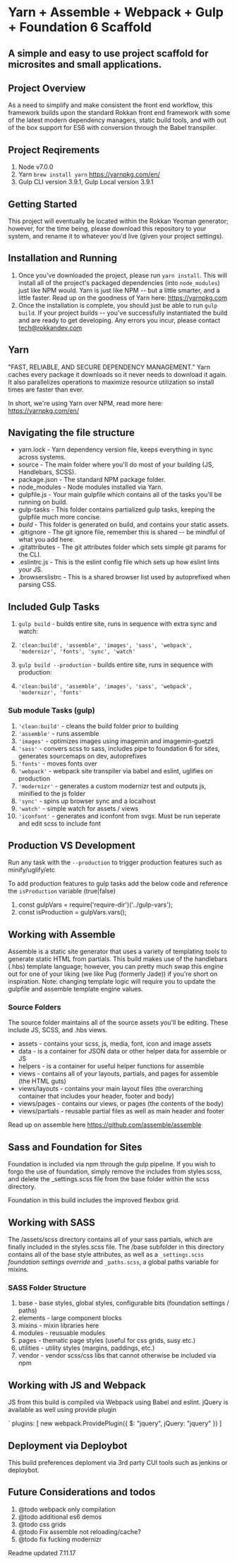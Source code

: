 # Yarn + Assemble + Webpack + Gulp + Foundation 6 Scaffold

## A simple and easy to use project scaffold for microsites and small applications.

## Project Overview

As a need to simplify and make consistent the front end workflow, this framework builds upon the standard Rokkan front end framework with some of the latest modern dependency managers, static build tools, and with out of the box support for ES6 with conversion through the Babel transpiler.

## Project Reqirements

1. Node v7.0.0
2. Yarn `brew install yarn` <https://yarnpkg.com/en/>
3. Gulp CLI version 3.9.1, Gulp Local version 3.9.1

## Getting Started

This project will eventually be located within the Rokkan Yeoman generator; however, for the time being, please download this repository to your system, and rename it to whatever you'd live (given your project settings).

## Installation and Running

1. Once you've downloaded the project, please run `yarn install`. This will install all of the project's packaged dependencies (into `node_modules`) just like NPM would. Yarn is just like NPM -- but a little smarter, and a little faster. Read up on the goodness of Yarn here: <https://yarnpkg.com>
2. Once the installation is complete, you should just be able to run `gulp build`. If your project builds -- you've successfully instantiated the build and are ready to get developing. Any errors you incur, please contact [tech@rokkandev.com](mailto:tech@rokkandev.com)

## Yarn

"FAST, RELIABLE, AND SECURE DEPENDENCY MANAGEMENT." Yarn caches every package it downloads so it never needs to download it again. It also parallelizes operations to maximize resource utilization so install times are faster than ever.

In short, we're using Yarn over NPM, read more here: <https://yarnpkg.com/en/>

## Navigating the file structure

- yarn.lock - Yarn dependency version file, keeps everything in sync across systems.
- source - The main folder where you'll do most of your building (JS, Handlebars, SCSS).
- package.json - The standard NPM package folder.
- node_modules - Node modules installed via Yarn.
- gulpfile.js - Your main gulpfile which contains all of the tasks you'll be running on build.
- gulp-tasks - This folder contains partialized gulp tasks, keeping the gulpfile much more concise.
- _build_ - This folder is generated on build, and contains your static assets.
- .gitignore - The git ignore file, remember this is shared -- be mindful of what you add here.
- .gitattributes - The git attributes folder which sets simple git params for the CLI.
- .eslintrc.js - This is the eslint config file which sets up how eslint lints your JS.
- .browserslistrc - This is a shared browser list used by autoprefixed when parsing CSS.

## Included Gulp Tasks

1. `gulp build` - builds entire site, runs in sequence with extra sync and watch:

  1. `'clean:build', 'assemble', 'images', 'sass', 'webpack', 'modernizr', 'fonts', 'sync', 'watch'`

2. `gulp build --production` - builds entire site, runs in sequence with production:

  1. `'clean:build', 'assemble', 'images', 'sass', 'webpack', 'modernizr', 'fonts'`

### Sub module Tasks (gulp)

1. `'clean:build'` - cleans the build folder prior to building
2. `'assemble'` - runs assemble
3. `'images'` - optimizes images using imagemin and imagemin-guetzli
4. `'sass'` - convers scss to sass, includes pipe to foundation 6 for sites, generates sourcemaps on dev, autoprefixes
5. `'fonts'` - moves fonts over
6. `'webpack'` - webpack site transpiler via babel and eslint, uglifies on production
7. `'modernizr'` - generates a custom modernizr test and outputs js, minified to the js folder
8. `'sync'` - spins up browser sync and a localhost
9. `'watch'` - simple watch for assets / views
10. `'iconfont'` - generates and iconfont from svgs. Must be run seperate and edit scss to include font

## Production VS Development

Run any task with the `--production` to trigger production features such as minify/uglify/etc

To add production features to gulp tasks add the below code and reference the `isProduction` variable (true|false)

1. const gulpVars = require('require-dir')('../gulp-vars');
2. const isProduction = gulpVars.vars();

## Working with Assemble

Assemble is a static site generator that uses a variety of templating tools to generate static HTML from partials. This build makes use of the handlebars (.hbs) template language; however, you can pretty much swap this engine out for one of your liking (we like Pug (formerly Jade)) if you're short on inspiration. Note: changing template logic will require you to update the gulpfile and assemble template engine values.

### Source Folders

The source folder maintains all of the source assets you'll be editing. These include JS, SCSS, and .hbs views.

- assets - contains your scss, js, media, font, icon and image assets
- data - is a container for JSON data or other helper data for assemble or JS
- helpers - is a container for useful helper functions for assemble
- views - contains all of your layouts, partials, and pages for assemble (the HTML guts)
- views/layouts - contains your main layout files (the overarching container that includes your header, footer and body)
- views/pages - contains our views, or pages (the contents of the body)
- views/partials - reusable partial files as well as main header and footer

Read up on assemble here <https://github.com/assemble/assemble>

## Sass and Foundation for Sites

Foundation is included via npm through the gulp pipeline. If you wish to forgo the use of foundation, simply remove the includes from styles.scss, and delete the _settings.scss file from the base folder within the scss directory.

Foundation in this build includes the improved flexbox grid.

## Working with SASS

The /assets/scss directory contains all of your sass partials, which are finally included in the styles.scss file. The /base subfolder in this directory contains all of the base style attributes, as well as a `_settings.scss` _foundation settings override_ and `_paths.scss`, a global paths variable for mixins.

### SASS Folder Structure

1. base - base styles, global styles, configurable bits (foundation settings / paths)
2. elements - large component blocks
3. mixins - mixin libraries here
4. modules - reusuable modules
5. pages - thematic page styles (useful for css grids, susy etc.)
6. utilities - utility styles (margins, paddings, etc.)
7. vendor - vendor scss/css libs that cannot otherwise be included via npm

## Working with JS and Webpack

JS from this build is compiled via Webpack using Babel and eslint. jQuery is available as well using provide plugin

` plugins: [ new webpack.ProvidePlugin({ $: "jquery", jQuery: "jquery" }) ]

## Deployment via Deploybot

This build preferences deploment via 3rd party CUI tools such as jenkins or deploybot.

## Future Considerations and todos

1. @todo webpack only compilation
2. @todo additional es6 demos
3. @todo css grids
4. @todo Fix assemble not reloading/cache?
5. @todo fix fucking modernizr

Readme updated 7.11.17
